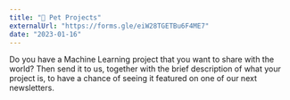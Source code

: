 ```yaml
---
title: "🐶 Pet Projects"
externalUrl: "https://forms.gle/eiW28TGETBu6F4ME7"
date: "2023-01-16"
---
```


Do you have a Machine Learning project that you want to share with the world? Then send it to us, together with the brief description of what your project is, to have a chance of seeing it featured on one of our next newsletters.

